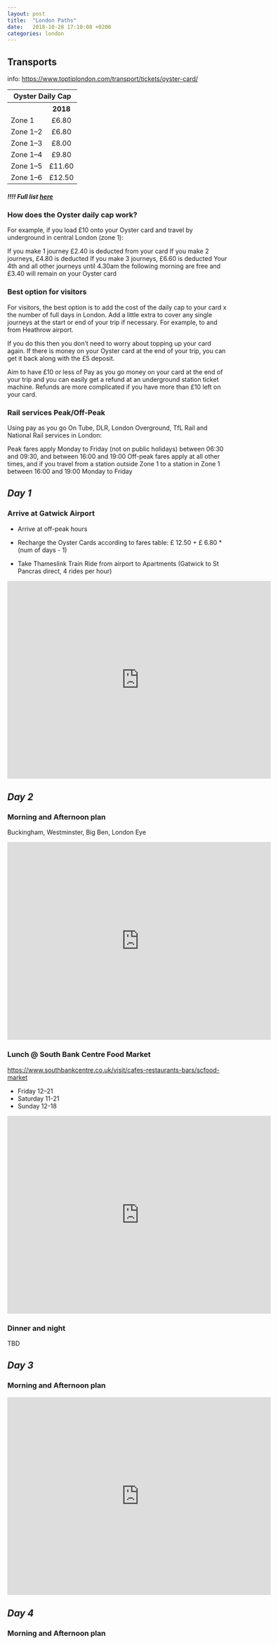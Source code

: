```yaml
---
layout: post
title:  "London Paths"
date:   2018-10-28 17:10:08 +0200
categories: london
---
```

## Transports

info: https://www.toptiplondon.com/transport/tickets/oyster-card/

<table id="tickets">
<tbody>
<tr>
<th colspan="3">Oyster Daily Cap</th>
</tr>
<tr>
<th></th>
<th style="text-align: center;">2018</th>
</tr>
<tr>
<td>Zone 1</td>
<td style="text-align: center;">£6.80</td>
</tr>
<tr class="dif">
<td>Zone 1–2</td>
<td style="text-align: center;">£6.80</td>
</tr>
<tr>
<td>Zone 1–3</td>
<td style="text-align: center;">£8.00</td>
</tr>
<tr class="dif">
<td>Zone 1–4</td>
<td style="text-align: center;">£9.80</td>
</tr>
<tr>
<td>Zone 1–5</td>
<td style="text-align: center;">£11.60</td>
</tr>
<tr class="dif">
<td>Zone 1–6</td>
<td style="text-align: center;">£12.50</td>
</tr>
</tbody>
</table>

##### !!!! Full list [here]( http://content.tfl.gov.uk/adult-fares-2018.pdf)

### How does the Oyster daily cap work?
For example, if you load £10 onto your Oyster card and travel by underground in central London (zone 1):

If you make 1 journey £2.40 is deducted from your card
If you make 2 journeys, £4.80 is deducted
If you make 3 journeys, £6.60 is deducted
Your 4th and all other journeys until 4.30am the following morning are free and £3.40 will remain on your Oyster card

### Best option for visitors
For visitors, the best option is to add the cost of the daily cap to your card x the number of full days in London. Add a little extra to cover any single journeys at the start or end of your trip if necessary. For example, to and from Heathrow airport.

If you do this then you don’t need to worry about topping up your card again. If there is money on your Oyster card at the end of your trip, you can get it back along with the £5 deposit.

Aim to have £10 or less of Pay as you go money on your card at the end of your trip and you can easily get a refund at an underground station ticket machine. Refunds are more complicated if you have more than £10 left on your card.


### Rail services Peak/Off-Peak
Using pay as you go
On Tube, DLR, London Overground, TfL Rail and National Rail services in London:

Peak fares apply Monday to Friday (not on public holidays) between 06:30 and 09:30, and between 16:00 and 19:00
Off-peak fares apply at all other times, and if you travel from a station outside Zone 1 to a station in Zone 1 between 16:00 and 19:00 Monday to Friday


## *Day 1*
### Arrive at Gatwick Airport

* Arrive at off-peak hours

* Recharge the Oyster Cards according to fares table: £ 12.50 +  £ 6.80 * (num of days - 1)

* Take Thameslink Train Ride from airport to Apartments (Gatwick to St Pancras direct, 4 rides per hour)

<iframe src="https://www.google.com/maps/embed?pb=!1m28!1m12!1m3!1d319009.0647412525!2d-0.38992293947277423!3d51.34316039454268!2m3!1f0!2f0!3f0!3m2!1i1024!2i768!4f13.1!4m13!3e3!4m5!1s0x4875efde7d1f391b%3A0x59dda4bf018973ff!2sAeroporto+di+Londra-Gatwick+(LGW)%2C+Horley%2C+Gatwick+RH6+0NP%2C+Regno+Unito!3m2!1d51.1536621!2d-0.1820629!4m5!1s0x48761b3ee473b55b%3A0x494bddd05aa22366!2sKing&#39;s+Cross+Apartment%2C+Balfe+Street%2C+Londra%2C+Regno+Unito!3m2!1d51.5324374!2d-0.12096599999999999!5e0!3m2!1sit!2sit!4v1540748985620" width="600" height="450" frameborder="0" style="border:0" allowfullscreen></iframe>

## *Day 2*
### Morning and Afternoon plan
Buckingham, Westminster, Big Ben, London Eye

<iframe src="https://www.google.com/maps/embed?pb=!1m52!1m12!1m3!1d9934.562661036502!2d-0.13770921183093757!3d51.5014612814795!2m3!1f0!2f0!3f0!3m2!1i1024!2i768!4f13.1!4m37!3e2!4m5!1s0x48760520cd5b5eb5%3A0xa26abf514d902a7!2sBuckingham+Palace%2C+Westminster%2C+London+SW1A+1AA%2C+Regno+Unito!3m2!1d51.501363999999995!2d-0.14189!4m5!1s0x487604c4ba43352f%3A0xda8effa2059b537a!2sAbbazia+di+Westminster%2C+20+Deans+Yd%2C+Westminster%2C+London+SW1P+3PA%2C+Regno+Unito!3m2!1d51.4992921!2d-0.1273097!4m5!1s0x487604c40d42db91%3A0x7a21a6431acc52a1!2sSW1A+0AA%2C+Westminster%2C+Londra%2C+Regno+Unito!3m2!1d51.499840299999995!2d-0.1246627!4m5!1s0x487604c38c8cd1d9%3A0xb78f2474b9a45aa9!2sBig+Ben%2C+Westminster%2C+London+SW1A+0AA%2C+Regno+Unito!3m2!1d51.500729199999995!2d-0.1246254!4m5!1s0x487604b7ec7215d1%3A0x53da44ce123ea420!2sSouthbank+Centre+Food+Market%2C+Belvedere+Road%2C+Londra%2C+Regno+Unito!3m2!1d51.505435999999996!2d-0.116132!4m5!1s0x487604b900d26973%3A0x4291f3172409ea92!2sCoca-Cola+London+Eye%2C+Lambeth%2C+London+SE1+7PB%2C+Regno+Unito!3m2!1d51.503324!2d-0.119543!5e0!3m2!1sit!2sit!4v1540748116179" width="600" height="450" frameborder="0" style="border:0" allowfullscreen></iframe>

### Lunch @ South Bank Centre Food Market
https://www.southbankcentre.co.uk/visit/cafes-restaurants-bars/scfood-market

 * Friday 12–21
 * Saturday 11-21
 * Sunday 12-18

 
<iframe src="https://www.google.com/maps/embed?pb=!1m14!1m8!1m3!1d1717.9874342197872!2d-0.11627823913997025!3d51.50536613157904!3m2!1i1024!2i768!4f13.1!3m3!1m2!1s0x0%3A0x53da44ce123ea420!2sSouthbank+Centre+Food+Market!5e0!3m2!1sit!2sit!4v1540748323097" width="600" height="450" frameborder="0" style="border:0" allowfullscreen></iframe>



### Dinner and night

TBD

## *Day 3*
### Morning and Afternoon plan

<iframe src="https://www.google.com/maps/embed?pb=!1m70!1m12!1m3!1d8368.09975201241!2d-0.09315818578185368!3d51.50811317979874!2m3!1f0!2f0!3f0!3m2!1i1024!2i768!4f13.1!4m55!3e2!4m5!1s0x487604aca207bc87%3A0x3a1d3501a9af5fde!2sCattedrale+di+San+Paolo!3m2!1d51.5138453!2d-0.0983506!4m5!1s0x487604abcc128291%3A0xbd5ceafc2f514e1c!2sMillennium+Bridge!3m2!1d51.509529099999995!2d-0.09854249999999999!4m5!1s0x487604a90955e693%3A0xf128a3e1605b3128!2sThe+Globe+Theatre!3m2!1d51.5080647!2d-0.0971925!4m5!1s0x48760357743aaaab%3A0x5490f3a8e7be03d8!2sBorough+Market!3m2!1d51.505489499999996!2d-0.09106199999999999!4m5!1s0x4876035a0a9271d3%3A0xbdf26ba73efb7b!2sThe+Shard!3m2!1d51.5045!2d-0.0865!4m5!1s0x4876034f7b70badf%3A0x1e4662e680eb2e9c!2sCity+Hall%2C+Londra%2C+Regno+Unito!3m2!1d51.504789699999996!2d-0.07870859999999999!4m5!1s0x487603438b65db49%3A0x9e78421a085a6f2d!2sTower+Bridge!3m2!1d51.5054564!2d-0.07535649999999999!4m5!1s0x48760349331f38dd%3A0xa8bf49dde1d56467!2sTower+of+London%2C+Londra%2C+Regno+Unito!3m2!1d51.508112399999995!2d-0.0759493!4m5!1s0x487603526c3ca281%3A0xd5156ccc2c6a9284!2sSky+Garden%2C+Fenchurch+Street%2C+Londra%2C+Regno+Unito!3m2!1d51.5111997!2d-0.08354099999999999!5e0!3m2!1sit!2sit!4v1540744578660" width="600" height="450" frameborder="0" style="border:0" allowfullscreen></iframe>

## *Day 4*
### Morning and Afternoon plan